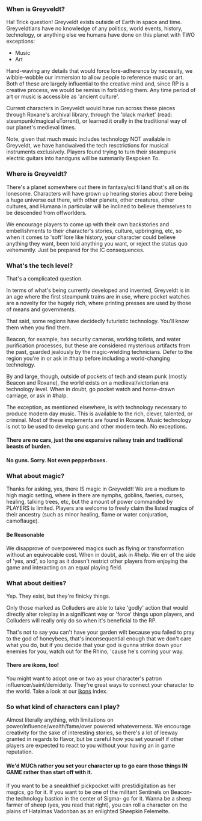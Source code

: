 ### When is Greyveldt?
Ha! Trick question! Greyveldt exists outside of Earth in space and time. Greyveldtians have no knowledge of any politics, world events, history, technology, or anything else we humans have done on this planet with TWO exceptions: 

- Music
- Art

Hand-waving any details that would force lore-adherence by necessity, we wibble-wobble our immersion to allow people to reference music or art. Both of these are largely influential to the creative mind and, since RP is a creative process, we would be remiss in forbidding them. Any time period of art or music is accessible as 'ancient culture'. 

Current characters in Greyveldt would have run across these pieces through Roxane's archival library, through the 'black market' (read: steampunk/magical uTorrent), or learned it orally in the traditional way of our planet's medieval times. 

Note, given that much music includes technology NOT available in Greyveldt, we have handwaived the tech resctrictions for musical instruments exclusively. Players found trying to turn their steampunk electric guitars into handguns will be summarily Bespoken To.

### Where is Greyveldt?
There's a planet somewhere out there in fantasy/sci fi land that's all on its lonesome. Characters will have grown up hearing stories about there being a huge universe out there, with other planets, other creatures, other cultures, and Humana in particular will be inclined to believe themselves to be descended from offworlders.

We encourage players to come up with their own backstories and embellishments to their character's stories, culture, upbringing, etc, so when it comes to 'soft' lore like history, your character could believe anything they want, been told anything you want, or reject the status quo vehemently. Just be prepared for the IC consequences.

### What's the tech level?
That's a complicated question.

In terms of what's being currently developed and invented, Greyveldt is in an age where the first steampunk trains are in use, where pocket watches are a novelty for the hugely rich, where printing presses are used by those of means and governments. 

That said, some regions have decidedly futuristic technology. You'll know them when you find them.

Beacon, for example, has security cameras, working toilets, and water purification processes, but these are considered mysterious artifacts from the past, guarded jealously by the magic-wielding technicians. Defer to the region you're in or ask in #halp before including a world-changing technology. 

By and large, though, outside of pockets of tech and steam punk (mostly Beacon and Roxane), the world exists on a medieval/victorian era technology level. When in doubt, go pocket watch and horse-drawn carriage, or ask in #halp.

The exception, as mentioned elsewhere, is with technology necessary to produce modern day music. This is available to the rich, clever, talented, or criminal. Most of these implements are found in Roxane. Music technology is not to be used to develop guns and other modern tech. No exceptions.

#### There are no cars, just the one expansive railway train and traditional beasts of burden.

#### No guns. Sorry. Not even pepperboxes. 

### What about magic?

Thanks for asking, yes, there IS magic in Greyveldt! We are a medium to high magic setting, where in there are nymphs, goblins, faeries, curses, healing, talking trees, etc, but the amount of power commanded by PLAYERS is limited. Players are welcome to freely claim the listed magics of their ancestry (such as minor healing, flame or water conjuration, camoflauge). 

#### Be Reasonable
We disapprove of overpowered magics such as flying or transformation without an equivocable cost. When in doubt, ask in #help. We err of the side of 'yes, and', so long as it doesn't restrict other players from enjoying the game and interacting on an equal playing field.

### What about deities?
Yep. They exist, but they're finicky things. 

Only those marked as Colluders are able to take 'godly' action that would directly alter roleplay in a significant way or 'force' things upon players, and Colluders will really only do so when it's beneficial to the RP. 

That's not to say you can't have your garden wilt because you failed to pray to the god of honeybees, that's inconsequential enough that we don't care what you do, but if you decide that your god is gunna strike down your enemies for you, watch out for the Rhino, 'cause he's coming your way.

#### There are ikons, too!
You might want to adopt one or two as your character's patron influencer/saint/demideity. They're great ways to connect your character to the world.  Take a look at our [ikons](https://github.com/Quae/greyveldt/blob/master/culture/ikons/ikons.md) index.

### So what kind of characters can I play?
Almost literally anything, with limitations on power/influence/wealth/fame/over powered whateverness. We encourage creativity for the sake of interesting stories, so there's a lot of leeway granted in regards to flavor, but be careful how you set yourself if other players are expected to react to you without your having an in game reputation.

#### We'd MUCh rather you set your character up to go earn those things IN GAME rather than start off with it. 

If you want to be a sneakthief pickpocket with prestidigitation as her magics, go for it. If you want to be one of the militant Sentinels on Beacon- the technology bastion in the center of Sigma- go for it. Wanna be a sheep farmer of sheep (yes, you read that right), you can roll a character on the plains of Hatalmas Vadonban as an enlighted Sheepkin Felemelte.
